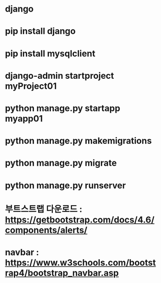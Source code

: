 # django

# pip install django
# pip install mysqlclient
 
# django-admin startproject myProject01
# python manage.py startapp myapp01
# python manage.py makemigrations
# python manage.py migrate

# python manage.py runserver

# 부트스트랩 다운로드 : https://getbootstrap.com/docs/4.6/components/alerts/
# navbar : https://www.w3schools.com/bootstrap4/bootstrap_navbar.asp

